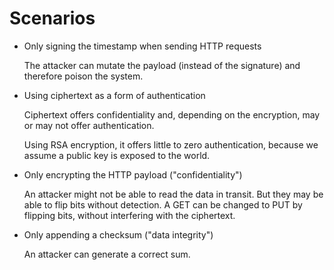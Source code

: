# Scenarios

- Only signing the timestamp when sending HTTP requests

   The attacker can mutate the payload (instead of the signature) and therefore poison the system.

- Using ciphertext as a form of authentication

   Ciphertext offers confidentiality and, depending on the encryption, may or may not offer authentication.

   Using RSA encryption, it offers little to zero authentication, because we assume a public key is exposed to the world. 

- Only encrypting the HTTP payload ("confidentiality")

  An attacker might not be able to read the data in transit. But they may be able to flip bits without detection. A GET can be changed to PUT by flipping bits, without interfering with the ciphertext.

- Only appending a checksum ("data integrity")

  An attacker can generate a correct sum.
